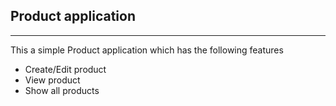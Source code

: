 ## Product application
***

This a simple Product application which has the following features
- Create/Edit product
- View product
- Show all products